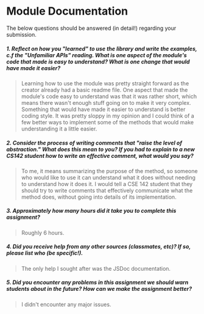 # Module Documentation

The below questions should be answered (in detail!) regarding your submission.

##### 1. Reflect on how you "learned" to use the library and write the examples, c.f the "Unfamiliar APIs" reading. What is one aspect of the module's code that made is easy to understand? What is one change that would have made it easier?
> Learning how to use the module was pretty straight forward as the creator already had a basic readme file. One aspect that made the module's code easy to understand was that it was rather short, which means there wasn't enough stuff going on to make it very complex. Something that would have made it easier to understand is better coding style. It was pretty sloppy in my opinion and I could think of a few better ways to implement some of the methods that would make understanding it a little easier.


##### 2. Consider the process of writing comments that "raise the level of abstraction." What does this mean to you? If you had to explain to a new CS142 student how to write an effective comment, what would you say? #####
> To me, it means summarizing the purpose of the method, so someone who would like to use it can understand what it does without needing to understand how it does it. I would tell a CSE 142 student that they should try to write comments that effectively communicate what the method does, without going into details of its implementation.


##### 3. Approximately how many hours did it take you to complete this assignment? #####
> Roughly 6 hours.


##### 4. Did you receive help from any other sources (classmates, etc)? If so, please list who (be specific!). #####
> The only help I sought after was the JSDoc documentation.


##### 5. Did you encounter any problems in this assignment we should warn students about in the future? How can we make the assignment better? #####
> I didn't encounter any major issues.
